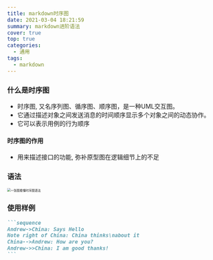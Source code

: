 ```yaml
---
title: markdown时序图
date: 2021-03-04 18:21:59
summary: markdown进阶语法
cover: true
top: true
categories: 
  - 通用
tags: 
  - markdown
---
```


### 什么是时序图

- 时序图, 又名序列图、循序图、顺序图，是一种UML交互图。
- 它通过描述对象之间发送消息的时间顺序显示多个对象之间的动态协作。
- 它可以表示用例的行为顺序

#### 时序图的作用

- 用来描述接口的功能, 弥补原型图在逻辑细节上的不足

### 语法

<img src="markdownSequence-1.png" alt="一张图看懂时序图语法" style="zoom:50%;" />

### 使用样例

~~~md
```sequence
Andrew->China: Says Hello
Note right of China: China thinks\nabout it
China-->Andrew: How are you?
Andrew->>China: I am good thanks!
```
~~~



